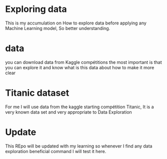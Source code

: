# Exploring data

This is my accumulation on How to explore data before applying any Machine Learning model, So better understanding. 

# data
you can download data from Kaggle compétitions the most important is that you can explore it and know what is this data about how to make it more clear

# Titanic dataset
For me I will use data from the kaggle starting compétition Titanic, It is a very known data set and very appropriate to Data Exploration 

# Update 
This REpo will be updated with my learning so whenever I find any data exploration beneficial command I will test it here.
